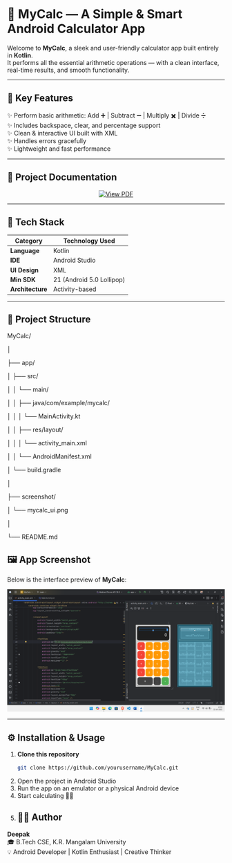 # 💫 MyCalc — A Simple & Smart Android Calculator App

Welcome to **MyCalc**, a sleek and user-friendly calculator app built entirely in **Kotlin**.  
It performs all the essential arithmetic operations — with a clean interface, real-time results, and smooth functionality.

---

## 🧠 Key Features

✨ Perform basic arithmetic: Add ➕ | Subtract ➖ | Multiply ✖️ | Divide ➗  
✨ Includes backspace, clear, and percentage support  
✨ Clean & interactive UI built with XML  
✨ Handles errors gracefully  
✨ Lightweight and fast performance  

---

## 📄 Project Documentation

<p align="center">
  <a href="MyCalc_Documentation.pdf" target="_blank">
    <img src="https://img.shields.io/badge/View%20PDF-FF5733?style=for-the-badge&logo=adobeacrobatreader&logoColor=white" alt="View PDF" />
  </a>
</p>

---

## 🧩 Tech Stack

| Category | Technology Used |
|-----------|------------------|
| **Language** | Kotlin |
| **IDE** | Android Studio |
| **UI Design** | XML |
| **Min SDK** | 21 (Android 5.0 Lollipop) |
| **Architecture** | Activity-based |

---

## 📁 Project Structure

MyCalc/

│

├── app/

│ ├── src/

│ │ └── main/

│ │ ├── java/com/example/mycalc/

│ │ │ └── MainActivity.kt

│ │ ├── res/layout/

│ │ │ └── activity_main.xml

│ │ └── AndroidManifest.xml

│ └── build.gradle

│

├── screenshot/

│ └── mycalc_ui.png

│

└── README.md

## 🖼️ App Screenshot

Below is the interface preview of **MyCalc**:

<p align="center">
  <img src="screenshot/MyCalc_ScreenShot.png" alt="MyCalc App Screenshot" width="600" />
</p>

---

## ⚙️ Installation & Usage

1. **Clone this repository**
   ```bash
   git clone https://github.com/yourusername/MyCalc.git
2. Open the project in Android Studio
3. Run the app on an emulator or a physical Android device
4. Start calculating 🧮🚀
5. ## 👨‍💻 Author

**Deepak**  
🎓 B.Tech CSE, K.R. Mangalam University  
💡 Android Developer | Kotlin Enthusiast | Creative Thinker

